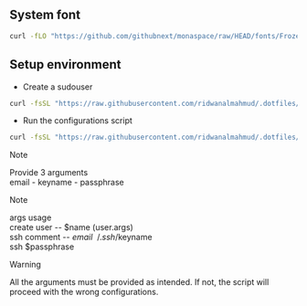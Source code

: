 ## System font
```bash
curl -fLO "https://github.com/githubnext/monaspace/raw/HEAD/fonts/Frozen%20Fonts/Monaspace%20Radon/MonaspaceRadonFrozen-SemiBold.ttf
```

## Setup environment

- Create a sudouser
```bash
curl -fsSL "https://raw.githubusercontent.com/ridwanalmahmud/.dotfiles/refs/heads/master/scripts/setup/sudouser.sh" | sh -s -- <user.args>
```

- Run the configurations script
```bash
curl -fsSL "https://raw.githubusercontent.com/ridwanalmahmud/.dotfiles/refs/heads/nix/scripts/RUN" | sh -s -- <args>
```

> [!NOTE]
> Provide 3 arguments \
email - keyname - passphrase

> [!NOTE]
> args usage \
create user -- $name (user.args)\
ssh comment -- $email\
~/.ssh/$keyname \
ssh $passphrase

> [!WARNING]
> All the arguments must be provided as intended.
If not, the script will proceed with the wrong configurations.
